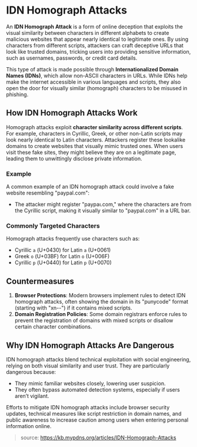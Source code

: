 # IDN Homograph Attacks

An **IDN Homograph Attack** is a form of online deception that exploits the visual similarity between characters in different alphabets to create malicious websites that appear nearly identical to legitimate ones. By using characters from different scripts, attackers can craft deceptive URLs that look like trusted domains, tricking users into providing sensitive information, such as usernames, passwords, or credit card details.

This type of attack is made possible through **Internationalized Domain Names (IDNs)**, which allow non-ASCII characters in URLs. While IDNs help make the internet accessible in various languages and scripts, they also open the door for visually similar (homograph) characters to be misused in phishing.

## How IDN Homograph Attacks Work

Homograph attacks exploit **character similarity across different scripts**. For example, characters in Cyrillic, Greek, or other non-Latin scripts may look nearly identical to Latin characters. Attackers register these lookalike domains to create websites that visually mimic trusted ones. When users visit these fake sites, they might believe they are on a legitimate page, leading them to unwittingly disclose private information.

### Example

A common example of an IDN homograph attack could involve a fake website resembling "paypal.com":

-   The attacker might register "раураɩ.com," where the characters are from the Cyrillic script, making it visually similar to "paypal.com" in a URL bar.

### Commonly Targeted Characters

Homograph attacks frequently use characters such as:

-   Cyrillic `а` (U+0430) for Latin `a` (U+0061)
-   Greek `ο` (U+03BF) for Latin `o` (U+006F)
-   Cyrillic `р` (U+0440) for Latin `p` (U+0070)

## Countermeasures

1. **Browser Protections**: Modern browsers implement rules to detect IDN homograph attacks, often showing the domain in its "punycode" format (starting with "xn--") if it contains mixed scripts.
2. **Domain Registration Policies**: Some domain registrars enforce rules to prevent the registration of domains with mixed scripts or disallow certain character combinations.

## Why IDN Homograph Attacks Are Dangerous

IDN homograph attacks blend technical exploitation with social engineering, relying on both visual similarity and user trust. They are particularly dangerous because:

-   They mimic familiar websites closely, lowering user suspicion.
-   They often bypass automated detection systems, especially if users aren’t vigilant.

Efforts to mitigate IDN homograph attacks include browser security updates, technical measures like script restriction in domain names, and public awareness to increase caution among users when entering personal information online.

> source: https://kb.mypdns.org/articles/IDN-Homograph-Attacks
